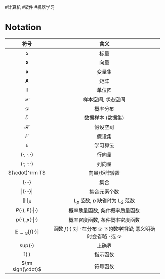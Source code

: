 #计算机 #软件 #机器学习
# Notation
|                   符号                    |                                                  含义                                                   |
|:-----------------------------------------:|:-------------------------------------------------------------------------------------------------------:|
|                    $x$                    |                                                  标量                                                   |
|             $\boldsymbol{x}$              |                                                  向量                                                   |
|               $\mathbf{x}$                |                                                 变量集                                                  |
|               $\mathbf{A}$                |                                                  矩阵                                                   |
|               $\mathbf{I}$                |                                                 单位阵                                                  |
|               $\mathcal{X}$               |                                           样本空间, 状态空间                                            |
|               $\mathcal{D}$               |                                                概率分布                                                 |
|                    $D$                    |                                            数据样本 (数据集)                                            |
|               $\mathcal{H}$               |                                                假设空间                                                 |
|                    $H$                    |                                                 假设集                                                  |
|              $\mathfrak{L}$               |                                                学习算法                                                 |
|           $(\cdot,\cdot,\cdot)$           |                                                 行向量                                                  |
|           $(\cdot;\cdot;\cdot)$           |                                                 列向量                                                  |
|              $(\cdot)^\rm T$              |                                              向量/矩阵转置                                              |
|               $\{\cdots\}$                |                                                  集合                                                   |
|         $\lvert\{\cdots\}\rvert$          |                                              集合元素个数                                               |
|           $\lVert\cdot\rVert_p$           |                          $\mathrm{L}_p$ 范数, $p$ 缺省时为 $\mathrm L_2$ 范数                           |
|      $P(\cdot), P(\cdot\vert\cdot)$       |                                     概率质量函数, 条件概率质量函数                                      |
|      $p(\cdot), p(\cdot\vert\cdot)$       |                                     概率密度函数, 条件概率密度函数                                      |
| $\mathbb{E}_{\sim \mathcal{D}}[f(\cdot)]$ | 函数 $f(\cdot)$ 对 $\cdot$ 在分布 $\mathcal{D}$ 下的数学期望; 意义明确时会省略 $\cdot$ 或 $\mathcal{D}$ |
|               $\sup(\cdot)$               |                                                 上确界                                                  | 
|            $\mathbb{I}(\cdot)$            |                                                指示函数                                                 |
|             $\rm sign(\cdot)$             |                                                符号函数                                                 |